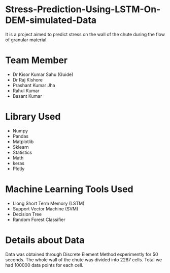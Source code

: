 # Stress-Prediction-Using-LSTM-On-DEM-simulated-Data
It is a project aimed to predict stress on the wall of the chute during the flow of  granular material.

# Team Member
* Dr Kisor Kumar Sahu (Guide)
* Dr Raj Kishore
* Prashant Kumar Jha
* Rahul Kumar
* Basant Kumar

# Library Used
* Numpy
* Pandas
* Matplotlib
* Sklearn
* Statistics
* Math
* keras
* Plotly

# Machine Learning Tools Used

* Llong Short Term Memory (LSTM)
* Support Vector Machine (SVM)
* Decision Tree
* Random Forest Classifier

# Details about Data

Data was obtained through Discrete Element Method experimently for 50 seconds. The whole wall of the chute was divided into 2287 cells. Total we had 100000 data points for each cell.
